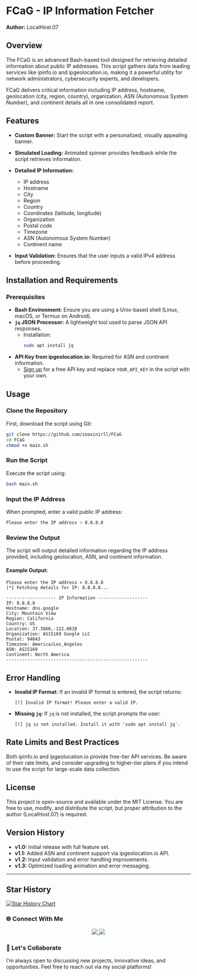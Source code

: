 # FCaG - IP Information Fetcher

**Author:** LocalHost.07

## Overview

The FCaG is an advanced Bash-based tool designed for retrieving detailed information about public IP addresses. This script gathers data from leading services like ipinfo.io and ipgeolocation.io, making it a powerful utility for network administrators, cybersecurity experts, and developers.

FCaG delivers critical information including IP address, hostname, geolocation (city, region, country), organization, ASN (Autonomous System Number), and continent details all in one consolidated report.

## Features

- **Custom Banner:** Start the script with a personalized, visually appealing banner.
- **Simulated Loading:** Animated spinner provides feedback while the script retrieves information.
- **Detailed IP Information:**
  - IP address
  - Hostname
  - City
  - Region
  - Country
  - Coordinates (latitude, longitude)
  - Organization
  - Postal code
  - Timezone
  - ASN (Autonomous System Number)
  - Continent name
  
- **Input Validation:** Ensures that the user inputs a valid IPv4 address before proceeding.

## Installation and Requirements

### Prerequisites

- **Bash Environment:** Ensure you are using a Unix-based shell (Linux, macOS, or Termux on Android).
- **`jq` JSON Processor:** A lightweight tool used to parse JSON API responses.
  - Installation:
    ```bash
    sudo apt install jq
    ```
- **API Key from ipgeolocation.io:** Required for ASN and continent information.
  - [Sign up](https://ipgeolocation.io/signup) for a free API key and replace `YOUR_API_KEY` in the script with your own.

## Usage

### Clone the Repository

First, download the script using Git:

```bash
git clone https://github.com/zooxinirll/FCaG
cd FCaG
chmod +x main.sh
```

### Run the Script

Execute the script using:

```bash
bash main.sh
```

### Input the IP Address

When prompted, enter a valid public IP address:

```bash
Please enter the IP address > 8.8.8.8
```

### Review the Output

The script will output detailed information regarding the IP address provided, including geolocation, ASN, and continent information.

#### Example Output:

```
Please enter the IP address > 8.8.8.8
[*] Fetching details for IP: 8.8.8.8...

------------------- IP Information -------------------
IP: 8.8.8.8
Hostname: dns.google
City: Mountain View
Region: California
Country: US
Location: 37.3860,-122.0838
Organization: AS15169 Google LLC
Postal: 94043
Timezone: America/Los_Angeles
ASN: AS15169
Continent: North America
------------------------------------------------------
```

## Error Handling

- **Invalid IP Format:** If an invalid IP format is entered, the script returns:
  ```
  [!] Invalid IP format! Please enter a valid IP.
  ```

- **Missing `jq`:** If `jq` is not installed, the script prompts the user:
  ```
  [!] jq is not installed. Install it with 'sudo apt install jq'.
  ```

## Rate Limits and Best Practices

Both ipinfo.io and ipgeolocation.io provide free-tier API services. Be aware of their rate limits, and consider upgrading to higher-tier plans if you intend to use the script for large-scale data collection.

## License

This project is open-source and available under the MIT License. You are free to use, modify, and distribute the script, but proper attribution to the author (LocalHost.07) is required.

## Version History

- **v1.0:** Initial release with full feature set.
- **v1.1:** Added ASN and continent support via ipgeolocation.io API.
- **v1.2:** Input validation and error handling improvements.
- **v1.3:** Optimized loading animation and error messaging.

---


## Star History

[![Star History Chart](https://api.star-history.com/svg?repos=zooxinirll/BuCaG&type=Date)](https://star-history.com/#username/repository)

### 🌐 Connect With Me
<p align="center"> <a href="https://github.com/zooxinirll" target="_blank"> <img src="https://img.shields.io/badge/GitHub-000?style=for-the-badge&logo=github&logoColor=white" /> </a> <a href="https://www.instagram.com/h3r.10c4lh0st.07?igsh=MTRqcGNsdmN3a2FyaA==" target="_blank"> <img src="https://img.shields.io/badge/Instagram-E4405F?style=for-the-badge&logo=instagram&logoColor=white" /> </a></p>

### 🧠 Let's Collaborate
I'm always open to discussing new projects, innovative ideas, and opportunities. Feel free to reach out via my social platforms!
